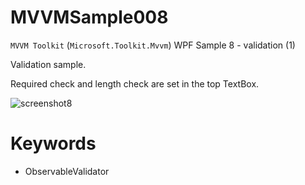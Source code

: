 # MVVMSample008
`MVVM Toolkit` (`Microsoft.Toolkit.Mvvm`) WPF Sample 8 - validation (1)

Validation sample.

Required check and length check are set in the top TextBox.

![screenshot8](https://user-images.githubusercontent.com/81235941/117215492-3e81e080-ae39-11eb-8ceb-22ed974a06a2.png)

# Keywords

* ObservableValidator

